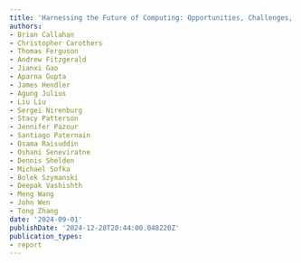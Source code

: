 ```yaml
---
title: 'Harnessing the Future of Computing: Opportunities, Challenges, and Innovations'
authors:
- Brian Callahan
- Christopher Carothers
- Thomas Ferguson
- Andrew Fitzgerald
- Jianxi Gao
- Aparna Gupta
- James Hendler
- Agung Julius
- Liu Liu
- Sergei Nirenburg
- Stacy Patterson
- Jennifer Pazour
- Santiago Paternain
- Osama Raisuddin
- Oshani Seneviratne
- Dennis Shelden
- Michael Sofka
- Bolek Szymanski
- Deepak Vashishth
- Meng Wang
- John Wen
- Tong Zhang
date: '2024-09-01'
publishDate: '2024-12-28T20:44:00.048220Z'
publication_types:
- report
---
```

